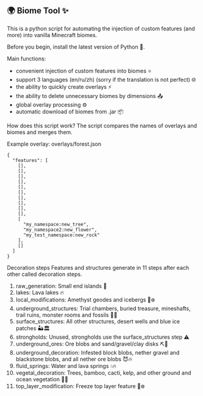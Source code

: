 ## 🌍 Biome Tool ✨
This is a python script for automating the injection of custom features (and more) into vanilla Minecraft biomes.

Before you begin, install the latest version of Python 🐍.

Main functions:
- convenient injection of custom features into biomes ⭐️
- support 3 languages (en/ru/zh) (sorry if the translation is not perfect) 🌐
- the ability to quickly create overlays ⚡️
- the ability to delete unnecessary biomes by dimensions 📤
- global overlay processing ⚙️
- automatic download of biomes from .jar 📦

How does this script work? The script compares the names of overlays and biomes and merges them.

Example overlay:
overlays/forest.json
```
{
  "features": [
    [],
    [],
    [],
    [],
    [],
    [],
    [],
    [],
    [],
    [],
    [
      "my_namespace:new_tree",
      "my_namespace2:new_flower",
      "my_test_namespace:new_rock"
    ],
    []
  ]
}
```
Decoration steps
Features and structures generate in 11 steps after each other called decoration steps.

1. raw_generation: Small end islands 🌴
2. lakes: Lava lakes 🔥
3. local_modifications: Amethyst geodes and icebergs 💎❄️
4. underground_structures: Trial chambers, buried treasure, mineshafts, trail ruins, monster rooms and fossils 🏹💎
5. surface_structures: All other structures, desert wells and blue ice patches 🏜️🏛️
6. strongholds: Unused, strongholds use the surface_structures step ⚠️
7. underground_ores: Ore blobs and sand/gravel/clay disks ⛏️💎
8. underground_decoration: Infested block blobs, nether gravel and blackstone blobs, and all nether ore blobs 😈🔥
9. fluid_springs: Water and lava springs 💧🔥
10. vegetal_decoration: Trees, bamboo, cacti, kelp, and other ground and ocean vegetation 🌳🌿
11. top_layer_modification: Freeze top layer feature 🥶❄️
